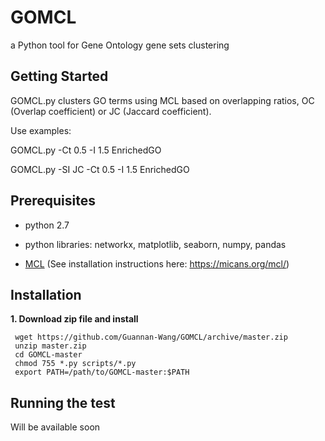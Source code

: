 # GOMCL
a Python tool for Gene Ontology gene sets clustering

## Getting Started
GOMCL.py clusters GO terms using MCL based on overlapping ratios, OC (Overlap coefficient) or JC (Jaccard coefficient). 

Use examples:

GOMCL.py -Ct 0.5 -I 1.5 EnrichedGO

GOMCL.py -SI JC -Ct 0.5 -I 1.5 EnrichedGO

## Prerequisites
* python 2.7

* python libraries: networkx, matplotlib, seaborn, numpy, pandas

* [MCL](https://micans.org/mcl/index.html) (See installation instructions here: https://micans.org/mcl/)

## Installation
**1. Download zip file and install**
```
 wget https://github.com/Guannan-Wang/GOMCL/archive/master.zip
 unzip master.zip
 cd GOMCL-master
 chmod 755 *.py scripts/*.py
 export PATH=/path/to/GOMCL-master:$PATH 
```

## Running the test

Will be available soon

